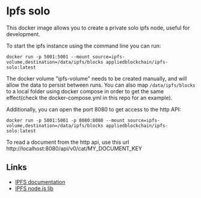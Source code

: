 # Ipfs solo

This docker image allows you to create a private solo ipfs node, useful for development.

To start the ipfs instance using the command line you can run:

```
docker run -p 5001:5001 --mount source=ipfs-volume,destination=/data/ipfs/blocks appliedblockchain/ipfs-solo:latest
```

The docker volume "ipfs-volume" needs to be created manually, and will allow the data to persist between runs. You can also map `/data/ipfs/blocks` to a local folder using docker compose in order to get the same effect(check the docker-compose.yml in this repo for an example).


Additionally, you can open the port 8080 to get access to the http API:

```
docker run -p 5001:5001 -p 8080:8080 --mount source=ipfs-volume,destination=/data/ipfs/blocks appliedblockchain/ipfs-solo:latest
```

To read a document from the http api, use this url http://localhost:8080/api/v0/cat/MY_DOCUMENT_KEY

## Links

* [IPFS documentation](https://ipfs.io/docs/)
* [IPFS node.js lib](https://www.npmjs.com/package/ipfs-api)
